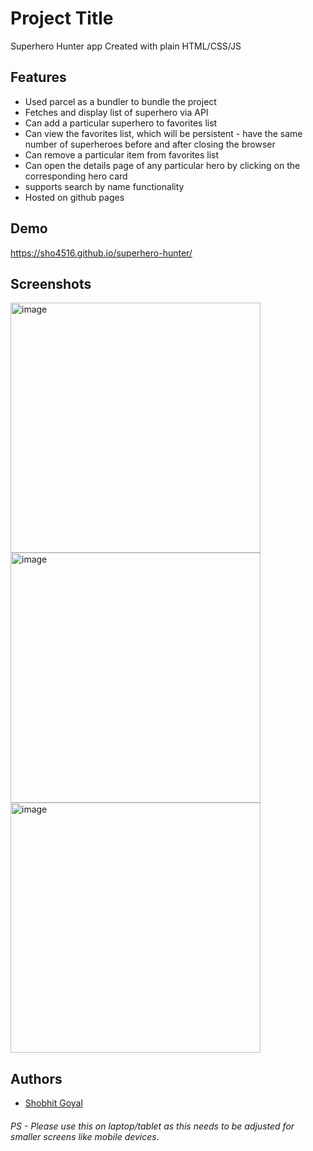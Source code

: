 
# Project Title

Superhero Hunter app Created with plain HTML/CSS/JS

## Features

- Used parcel as a bundler to bundle the project
- Fetches and display list of superhero via API
- Can add a particular superhero to favorites list
- Can view the favorites list, which will be persistent - have the same number of superheroes before and after closing the browser
- Can remove a particular item from favorites list
- Can open the details page of any particular hero by clicking on the corresponding hero card
- supports search by name functionality
- Hosted on github pages


## Demo

https://sho4516.github.io/superhero-hunter/

## Screenshots

<img src="https://github.com/sho4516/superhero-hunter/assets/56107905/491ea5c0-4048-438b-9a3b-3ed0791cbbce" alt="image" width="400">
<img src="https://github.com/sho4516/superhero-hunter/assets/56107905/4f5220c8-9a9c-4f99-b9ab-42b5d0540f79" alt="image" width="400">
<img src="https://github.com/sho4516/superhero-hunter/assets/56107905/81d3c2be-a921-4631-a096-047fe6f4c2ba" alt="image" width="400">

## Authors

- [Shobhit Goyal](https://github.com/sho4516)

###### PS - Please use this on laptop/tablet as this needs to be adjusted for smaller screens like mobile devices.



